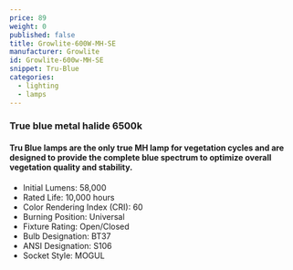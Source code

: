 ```yaml
---
price: 89
weight: 0
published: false
title: Growlite-600W-MH-SE
manufacturer: Growlite
id: Growlite-600w-MH-SE
snippet: Tru-Blue
categories:
  - lighting
  - lamps
---
```

### True blue metal halide 6500k

#### Tru Blue lamps are the only true MH lamp for vegetation cycles and are designed to provide the complete blue spectrum to optimize overall vegetation quality and stability.

* Initial Lumens: 58,000
* Rated Life: 10,000 hours
* Color Rendering Index (CRI): 60
* Burning Position: Universal
* Fixture Rating: Open/Closed
* Bulb Designation: BT37
* ANSI Designation: S106
* Socket Style: MOGUL
